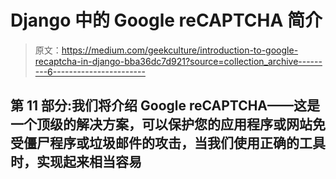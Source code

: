 # Django 中的 Google reCAPTCHA 简介

> 原文：<https://medium.com/geekculture/introduction-to-google-recaptcha-in-django-bba36dc7d921?source=collection_archive---------6----------------------->

## 第 11 部分:我们将介绍 Google reCAPTCHA——这是一个顶级的解决方案，可以保护您的应用程序或网站免受僵尸程序或垃圾邮件的攻击，当我们使用正确的工具时，实现起来相当容易